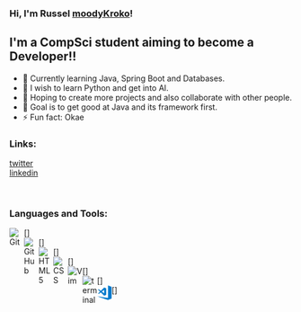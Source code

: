 ### Hi, I'm Russel [moodyKroko][website]!

## I'm a CompSci student aiming to become a Developer!!

- 🔭 Currently learning Java, Spring Boot and Databases.
- 🌱 I wish to learn Python and get into AI.
- 👯 Hoping to create more projects and also collaborate with other people.
- 🥅 Goal is to get good at Java and its framework first.
- ⚡ Fun fact: Okae

### Links:
[twitter]   
[linkedin]   

<br/>

### Languages and Tools:
[<img align="left" alt="Git" width="26px" src="" />]   
[<img align="left" alt="GitHub" width="26px" src="" />]   
[<img align="left" alt="HTML5" width="26px" src="" />]   
[<img align="left" alt="CSS" width="26px" src="" />]   
[<img align="left" alt="Vim" width="26px" src="" />]   
[<img align="left" alt="terminal" width="26px" src="" />]   
[<img align="left" alt="Visual Studio Code" width="26px" src="https://raw.githubusercontent.com/github/explore/80688e429a7d4ef2fca1e82350fe8e3517d3494d/topics/visual-studio-code/visual-studio-code.png" />]

<br/>
<br/>

[website]:  https://lucky3forme.com
[twitter]:  #
[linkedin]: #